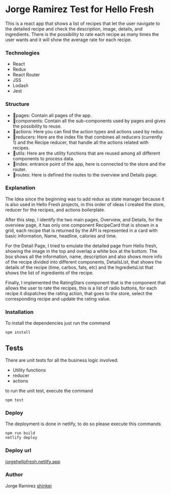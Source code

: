 # Jorge Ramirez Test for Hello Fresh

This is a react app that shows a list of recipes that let the user navigate to the detailed recipe and check the description, image, details, and ingredients.
There is the possibility to rate each recipe as many times the user wants and it will show the average rate for each recipe.

### Technologies
 - React
 - Redux
 - React Router
 - JSS
 - Lodash
 - Jest

### Structure

- 📁pages: Contain all pages of the app.
- 📁components: Contain all the sub-components used by pages and gives the possibility to reuse.
- 📁actions: Here you can find the action types and actions used by redux.
- 📁reducers: Here are the index file that combines all reducers (currently 1) and the Recipe reducer, that handle all the actions related with recipes.
- 📁utils: Here are the utility functions that are reused among all different components to process data.
- 🎯index: entrance point of the app, here is connected to the store and the router.
- 🧭routes: Here is defined the routes to the overview and Details page.

### Explanation

The Idea since the beginning was to add redux as state manager because it is also used in Hello Fresh projects, in this order of ideas I created the store, reducer for the recipes, and actions boilerplate.

After this step, I identify the two main pages, Overview, and Details, for the overview page, it has only one component RecipeCard that is shown in a grid, each recipe that is returned by the API is represented in a card with basic information, Name, headline, calories and time.

For the Detail Page, I tried to emulate the detailed page from Hello fresh, showing the image in the top and overlap a white box at the bottom. The box shows all the information, name, description and also shows more info of the recipe divided into different components, DetailsList, that shows the details of the recipe (time, carbos, fats, etc) and the IngredietsList that shows the list of ingredients of the recipe.

Finally, I implemented the RatingStars component that is the component that allows the user to rate the recipes, this is a list of radio buttons, for each recipe it dispatches the rating action, that goes to the store, select the corresponding recipe and update the rating value.


### Installation

To install the dependencies just run the command
```
npm install
```

## Tests

There are unit tests for all the business logic involved.
- Utility functions
- reducer
- actions

to run the unit test, execute the command
```
npm test
```

### Deploy
The deployment is done in netlify, to do so please execute this commands

```
npm run build
netlify deploy
```

### Deploy url

[jorgehellofresh.netlify.app](https://jorgehellofresh.netlify.app)


### Author

Jorge Ramirez [shinkei](https://github.com/shinkei)
